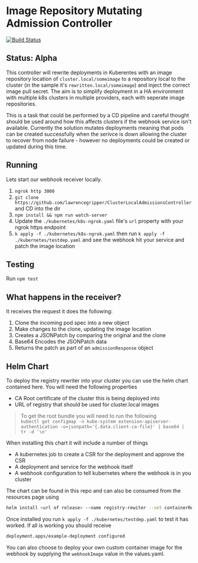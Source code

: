 # Image Repository Mutating Admission Controller

[![Build Status](https://travis-ci.com/lawrencegripper/MutatingAdmissionsController.svg?branch=master)](https://travis-ci.com/lawrencegripper/MutatingAdmissionsController)

## Status: Alpha

This controller will rewrite deployments in Kuberentes with an image repository location of `cluster.local/someimage` to a repository local to the cluster (in the sample it's `rewritten.local/someimage`) and inject the correct image pull secret. The aim is to simplify deployment in a HA environment with multiple k8s clusters in multiple providers, each with seperate image repositories. 

This is a task that could be performed by a CD pipeline and careful thought should be used around how this affects clusters if the webhook service isn't available. Currently the solution mutates deployments meaning that pods can be created successfully when the serivce is down allowing the cluster to recover from node failure - however no deployments could be created or updated during this time. 

## Running

Lets start our webhook receiver locally.

1. `ngrok http 3000`
2. `​git clone https://github.com/lawrencegripper/ClusterLocalAdmissionsController` and CD into the dir
3. `npm install && npm run watch-server`
4. Update the `./kubernetes/k8s-ngrok.yaml` file's `url` property with your ngrok https endpoint 
5. `k apply -f ./kubernetes/k8s-ngrok.yaml` then run `k apply -f ./kubernetes/testdep.yaml` and see the webhook hit your service and patch the image location

## Testing

Run `npm test`

## What happens in the receiver?

It receives the request it does the following:

1. Clone the incoming pod spec into a new object
2. Make changes to the clone, updating the image location
3. Creates a JSONPatch by comparing the original and the clone
4. Base64 Encodes the JSONPatch data
5. Returns the patch as part of an `admissionResponse` object

## Helm Chart

To deploy the registry rewriter into your cluster you can use the helm chart contained here. You will need the following properties

* CA Root certificate of the cluster this is being deployed into
* URL of registry that should be used for cluster.local images

> To get the root bundle you will need to run the following  
> `kubectl get configmap -n kube-system extension-apiserver-authentication -o=jsonpath='{.data.client-ca-file}' | base64 | tr -d '\n'`

When installing this chart it will include a number of things

* A kubernetes job to create a CSR for the deployment and approve the CSR
* A deployment and service for the webhook itself
* A webhook configuration to tell kubernetes where the webhook is in you cluster

The chart can be found in this repo and can also be consumed from the resources page using

```bash
helm install <url of release> --name registry-rewiter --set containerRegistryUrl=someurl.com,caBundle=<rootbundleasbase64>
```

Once installed you run `k apply -f ./kubernetes/testdep.yaml` to test it has worked. If all is working you should receive

```bash
deployment.apps/example-deployment configured
```

You can also choose to deploy your own custom container image for the webhook by supplying the `webhookImage` value in the values.yaml.
